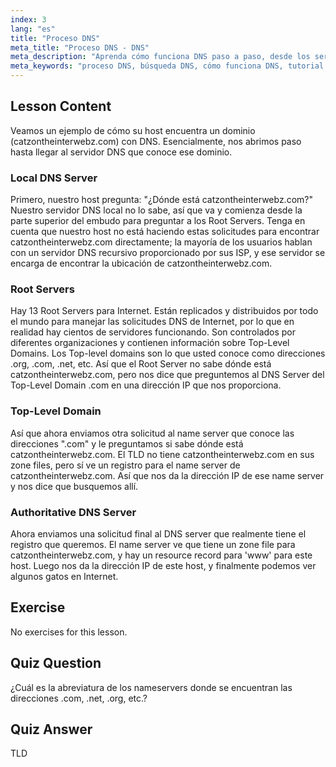 ```yaml
---
index: 3
lang: "es"
title: "Proceso DNS"
meta_title: "Proceso DNS - DNS"
meta_description: "Aprenda cómo funciona DNS paso a paso, desde los servidores raíz hasta el DNS autoritativo. Comprenda el proceso de búsqueda de DNS para usuarios principiantes e intermedios."
meta_keywords: "proceso DNS, búsqueda DNS, cómo funciona DNS, tutorial DNS, DNS para principiantes, DNS en Linux, TLD, servidores raíz"
---
```


## Lesson Content

Veamos un ejemplo de cómo su host encuentra un dominio (catzontheinterwebz.com) con DNS. Esencialmente, nos abrimos paso hasta llegar al servidor DNS que conoce ese dominio.

### Local DNS Server

Primero, nuestro host pregunta: "¿Dónde está catzontheinterwebz.com?" Nuestro servidor DNS local no lo sabe, así que va y comienza desde la parte superior del embudo para preguntar a los Root Servers. Tenga en cuenta que nuestro host no está haciendo estas solicitudes para encontrar catzontheinterwebz.com directamente; la mayoría de los usuarios hablan con un servidor DNS recursivo proporcionado por sus ISP, y ese servidor se encarga de encontrar la ubicación de catzontheinterwebz.com.

### Root Servers

Hay 13 Root Servers para Internet. Están replicados y distribuidos por todo el mundo para manejar las solicitudes DNS de Internet, por lo que en realidad hay cientos de servidores funcionando. Son controlados por diferentes organizaciones y contienen información sobre Top-Level Domains. Los Top-level domains son lo que usted conoce como direcciones .org, .com, .net, etc. Así que el Root Server no sabe dónde está catzontheinterwebz.com, pero nos dice que preguntemos al DNS Server del Top-Level Domain .com en una dirección IP que nos proporciona.

### Top-Level Domain

Así que ahora enviamos otra solicitud al name server que conoce las direcciones ".com" y le preguntamos si sabe dónde está catzontheinterwebz.com. El TLD no tiene catzontheinterwebz.com en sus zone files, pero sí ve un registro para el name server de catzontheinterwebz.com. Así que nos da la dirección IP de ese name server y nos dice que busquemos allí.

### Authoritative DNS Server

Ahora enviamos una solicitud final al DNS server que realmente tiene el registro que queremos. El name server ve que tiene un zone file para catzontheinterwebz.com, y hay un resource record para 'www' para este host. Luego nos da la dirección IP de este host, y finalmente podemos ver algunos gatos en Internet.

## Exercise

No exercises for this lesson.

## Quiz Question

¿Cuál es la abreviatura de los nameservers donde se encuentran las direcciones .com, .net, .org, etc.?

## Quiz Answer

TLD
